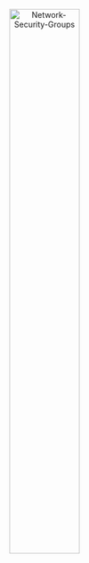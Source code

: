 <p align="center">
<img src="https://githubucket.s3.us-east-2.amazonaws.com/Network_Security_Groups.png" alt="Network-Security-Groups" width="50%"/>
</p>
